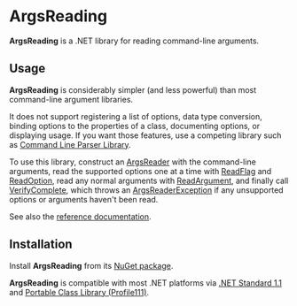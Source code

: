 # ArgsReading

**ArgsReading** is a .NET library for reading command-line arguments.

## Usage

**ArgsReading** is considerably simpler (and less powerful) than most command-line argument libraries.

It does not support registering a list of options, data type conversion, binding options to the properties of a class, documenting options, or displaying usage. If you want those features, use a competing library such as [Command Line Parser Library](https://www.nuget.org/packages/commandlineparser).

To use this library, construct an [ArgsReader](ArgsReading/ArgsReader/ArgsReader) with the command-line arguments, read the supported options one at a time with [ReadFlag](ArgsReading/ArgsReader/ReadFlag) and [ReadOption](ArgsReading/ArgsReader/ReadOption), read any normal arguments with [ReadArgument](ArgsReading/ArgsReader/ReadArgument), and finally call [VerifyComplete](ArgsReading/ArgsReader/VerifyComplete), which throws an [ArgsReaderException](ArgsReading/ArgsReaderException) if any unsupported options or arguments haven't been read.

See also the [reference documentation](ArgsReading/).

## Installation

Install **ArgsReading** from its [NuGet package](https://www.nuget.org/packages/ArgsReading).

**ArgsReading** is compatible with most .NET platforms via [.NET Standard 1.1](https://docs.microsoft.com/en-us/dotnet/articles/standard/library) and [Portable Class Library (Profile111)](https://docs.microsoft.com/en-us/nuget/schema/target-frameworks#portable-class-libraries).
